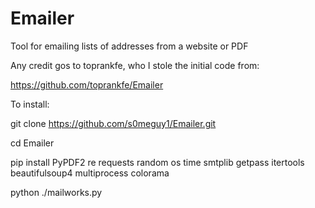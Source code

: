 # Emailer
Tool for emailing lists of addresses from a website or PDF

Any credit gos to toprankfe, who I stole the initial code from:

https://github.com/toprankfe/Emailer

To install:

git clone https://github.com/s0meguy1/Emailer.git

cd Emailer

pip install PyPDF2 re requests random os time smtplib getpass itertools beautifulsoup4 multiprocess colorama

python ./mailworks.py
